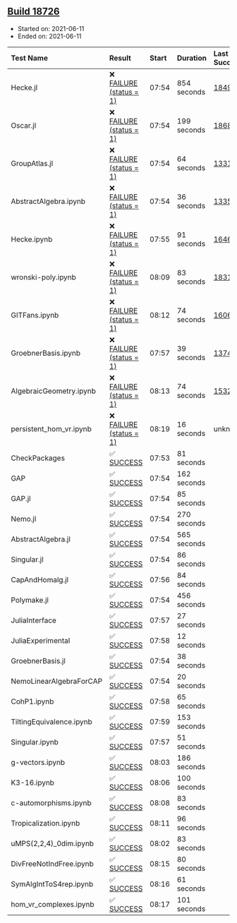 ## [Build 18726](https://oscarci.mathematik.uni-kl.de/job/oscar/18726/)

* Started on: 2021-06-11
* Ended on: 2021-06-11

| Test Name    | Result | Start | Duration | Last Success | First Failure |
|:-------------|:-------|:------|:---------|:-------------|:--------------|
| Hecke.jl | ❌ [FAILURE (status = 1)](https://oscarci.mathematik.uni-kl.de/job/oscar/18726/artifact/logs/build-18726/Hecke.jl.log) | 07:54 | 854 seconds | [18490](https://oscarci.mathematik.uni-kl.de/job/oscar/18490/) | [18491](https://oscarci.mathematik.uni-kl.de/job/oscar/18491/) |
| Oscar.jl | ❌ [FAILURE (status = 1)](https://oscarci.mathematik.uni-kl.de/job/oscar/18726/artifact/logs/build-18726/Oscar.jl.log) | 07:54 | 199 seconds | [18684](https://oscarci.mathematik.uni-kl.de/job/oscar/18684/) | [18685](https://oscarci.mathematik.uni-kl.de/job/oscar/18685/) |
| GroupAtlas.jl | ❌ [FAILURE (status = 1)](https://oscarci.mathematik.uni-kl.de/job/oscar/18726/artifact/logs/build-18726/GroupAtlas.jl.log) | 07:54 | 64 seconds | [13311](https://oscarci.mathematik.uni-kl.de/job/oscar/13311/) | [13312](https://oscarci.mathematik.uni-kl.de/job/oscar/13312/) |
| AbstractAlgebra.ipynb | ❌ [FAILURE (status = 1)](https://oscarci.mathematik.uni-kl.de/job/oscar/18726/artifact/logs/build-18726/AbstractAlgebra.ipynb.log) | 07:54 | 36 seconds | [13355](https://oscarci.mathematik.uni-kl.de/job/oscar/13355/) | [13356](https://oscarci.mathematik.uni-kl.de/job/oscar/13356/) |
| Hecke.ipynb | ❌ [FAILURE (status = 1)](https://oscarci.mathematik.uni-kl.de/job/oscar/18726/artifact/logs/build-18726/Hecke.ipynb.log) | 07:55 | 91 seconds | [16463](https://oscarci.mathematik.uni-kl.de/job/oscar/16463/) | [16464](https://oscarci.mathematik.uni-kl.de/job/oscar/16464/) |
| wronski-poly.ipynb | ❌ [FAILURE (status = 1)](https://oscarci.mathematik.uni-kl.de/job/oscar/18726/artifact/logs/build-18726/wronski-poly.ipynb.log) | 08:09 | 83 seconds | [18314](https://oscarci.mathematik.uni-kl.de/job/oscar/18314/) | [18315](https://oscarci.mathematik.uni-kl.de/job/oscar/18315/) |
| GITFans.ipynb | ❌ [FAILURE (status = 1)](https://oscarci.mathematik.uni-kl.de/job/oscar/18726/artifact/logs/build-18726/GITFans.ipynb.log) | 08:12 | 74 seconds | [16068](https://oscarci.mathematik.uni-kl.de/job/oscar/16068/) | [16069](https://oscarci.mathematik.uni-kl.de/job/oscar/16069/) |
| GroebnerBasis.ipynb | ❌ [FAILURE (status = 1)](https://oscarci.mathematik.uni-kl.de/job/oscar/18726/artifact/logs/build-18726/GroebnerBasis.ipynb.log) | 07:57 | 39 seconds | [13748](https://oscarci.mathematik.uni-kl.de/job/oscar/13748/) | [13749](https://oscarci.mathematik.uni-kl.de/job/oscar/13749/) |
| AlgebraicGeometry.ipynb | ❌ [FAILURE (status = 1)](https://oscarci.mathematik.uni-kl.de/job/oscar/18726/artifact/logs/build-18726/AlgebraicGeometry.ipynb.log) | 08:13 | 74 seconds | [15322](https://oscarci.mathematik.uni-kl.de/job/oscar/15322/) | [15323](https://oscarci.mathematik.uni-kl.de/job/oscar/15323/) |
| persistent_hom_vr.ipynb | ❌ [FAILURE (status = 1)](https://oscarci.mathematik.uni-kl.de/job/oscar/18726/artifact/logs/build-18726/persistent_hom_vr.ipynb.log) | 08:19 | 16 seconds | unknown | unknown |
| CheckPackages | ✅ [SUCCESS](https://oscarci.mathematik.uni-kl.de/job/oscar/18726/artifact/logs/build-18726/CheckPackages.log) | 07:53 | 81 seconds |  |  |
| GAP | ✅ [SUCCESS](https://oscarci.mathematik.uni-kl.de/job/oscar/18726/artifact/logs/build-18726/GAP.log) | 07:54 | 162 seconds |  |  |
| GAP.jl | ✅ [SUCCESS](https://oscarci.mathematik.uni-kl.de/job/oscar/18726/artifact/logs/build-18726/GAP.jl.log) | 07:54 | 85 seconds |  |  |
| Nemo.jl | ✅ [SUCCESS](https://oscarci.mathematik.uni-kl.de/job/oscar/18726/artifact/logs/build-18726/Nemo.jl.log) | 07:54 | 270 seconds |  |  |
| AbstractAlgebra.jl | ✅ [SUCCESS](https://oscarci.mathematik.uni-kl.de/job/oscar/18726/artifact/logs/build-18726/AbstractAlgebra.jl.log) | 07:54 | 565 seconds |  |  |
| Singular.jl | ✅ [SUCCESS](https://oscarci.mathematik.uni-kl.de/job/oscar/18726/artifact/logs/build-18726/Singular.jl.log) | 07:54 | 86 seconds |  |  |
| CapAndHomalg.jl | ✅ [SUCCESS](https://oscarci.mathematik.uni-kl.de/job/oscar/18726/artifact/logs/build-18726/CapAndHomalg.jl.log) | 07:56 | 84 seconds |  |  |
| Polymake.jl | ✅ [SUCCESS](https://oscarci.mathematik.uni-kl.de/job/oscar/18726/artifact/logs/build-18726/Polymake.jl.log) | 07:54 | 456 seconds |  |  |
| JuliaInterface | ✅ [SUCCESS](https://oscarci.mathematik.uni-kl.de/job/oscar/18726/artifact/logs/build-18726/JuliaInterface.log) | 07:57 | 27 seconds |  |  |
| JuliaExperimental | ✅ [SUCCESS](https://oscarci.mathematik.uni-kl.de/job/oscar/18726/artifact/logs/build-18726/JuliaExperimental.log) | 07:58 | 12 seconds |  |  |
| GroebnerBasis.jl | ✅ [SUCCESS](https://oscarci.mathematik.uni-kl.de/job/oscar/18726/artifact/logs/build-18726/GroebnerBasis.jl.log) | 07:54 | 38 seconds |  |  |
| NemoLinearAlgebraForCAP | ✅ [SUCCESS](https://oscarci.mathematik.uni-kl.de/job/oscar/18726/artifact/logs/build-18726/NemoLinearAlgebraForCAP.log) | 07:54 | 20 seconds |  |  |
| CohP1.ipynb | ✅ [SUCCESS](https://oscarci.mathematik.uni-kl.de/job/oscar/18726/artifact/logs/build-18726/CohP1.ipynb.log) | 07:58 | 65 seconds |  |  |
| TiltingEquivalence.ipynb | ✅ [SUCCESS](https://oscarci.mathematik.uni-kl.de/job/oscar/18726/artifact/logs/build-18726/TiltingEquivalence.ipynb.log) | 07:59 | 153 seconds |  |  |
| Singular.ipynb | ✅ [SUCCESS](https://oscarci.mathematik.uni-kl.de/job/oscar/18726/artifact/logs/build-18726/Singular.ipynb.log) | 07:57 | 51 seconds |  |  |
| g-vectors.ipynb | ✅ [SUCCESS](https://oscarci.mathematik.uni-kl.de/job/oscar/18726/artifact/logs/build-18726/g-vectors.ipynb.log) | 08:03 | 186 seconds |  |  |
| K3-16.ipynb | ✅ [SUCCESS](https://oscarci.mathematik.uni-kl.de/job/oscar/18726/artifact/logs/build-18726/K3-16.ipynb.log) | 08:06 | 100 seconds |  |  |
| c-automorphisms.ipynb | ✅ [SUCCESS](https://oscarci.mathematik.uni-kl.de/job/oscar/18726/artifact/logs/build-18726/c-automorphisms.ipynb.log) | 08:08 | 83 seconds |  |  |
| Tropicalization.ipynb | ✅ [SUCCESS](https://oscarci.mathematik.uni-kl.de/job/oscar/18726/artifact/logs/build-18726/Tropicalization.ipynb.log) | 08:11 | 96 seconds |  |  |
| uMPS(2,2,4)_0dim.ipynb | ✅ [SUCCESS](https://oscarci.mathematik.uni-kl.de/job/oscar/18726/artifact/logs/build-18726/uMPS-2-2-4-_0dim.ipynb.log) | 08:02 | 83 seconds |  |  |
| DivFreeNotIndFree.ipynb | ✅ [SUCCESS](https://oscarci.mathematik.uni-kl.de/job/oscar/18726/artifact/logs/build-18726/DivFreeNotIndFree.ipynb.log) | 08:15 | 80 seconds |  |  |
| SymAlgIntToS4rep.ipynb | ✅ [SUCCESS](https://oscarci.mathematik.uni-kl.de/job/oscar/18726/artifact/logs/build-18726/SymAlgIntToS4rep.ipynb.log) | 08:16 | 61 seconds |  |  |
| hom_vr_complexes.ipynb | ✅ [SUCCESS](https://oscarci.mathematik.uni-kl.de/job/oscar/18726/artifact/logs/build-18726/hom_vr_complexes.ipynb.log) | 08:17 | 101 seconds |  |  |

